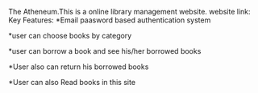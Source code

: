 The Atheneum.This is a online library management website.
website link:
Key Features:
*Email paasword based authentication system

*user can choose books by category

*user can borrow a book and see his/her borrowed books 

*User also can return his borrowed books

*User can also Read books in this site
